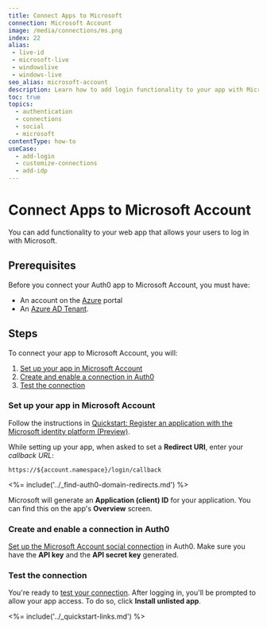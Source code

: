 ```yaml
---
title: Connect Apps to Microsoft
connection: Microsoft Account
image: /media/connections/ms.png
index: 22
alias:
 - live-id
 - microsoft-live
 - windowslive
 - windows-live
seo_alias: microsoft-account
description: Learn how to add login functionality to your app with Microsoft Accounts. You will need to generate keys, copy these into your Auth0 settings, and enable the connection.
toc: true
topics:
  - authentication
  - connections
  - social
  - microsoft
contentType: how-to
useCase:
  - add-login
  - customize-connections
  - add-idp
---
```

# Connect Apps to Microsoft Account

You can add functionality to your web app that allows your users to log in with Microsoft. 

## Prerequisites

Before you connect your Auth0 app to Microsoft Account, you must have:

* An account on the [Azure](https://azure.microsoft.com/en-us/free/?ref=microsoft.com&utm_source=microsoft.com&utm_medium=docs&utm_campaign=visualstudio) portal
* An [Azure AD Tenant](https://docs.microsoft.com/en-us/azure/active-directory/develop/quickstart-create-new-tenant).

## Steps

To connect your app to Microsoft Account, you will:

1. [Set up your app in Microsoft Account](#set-up-your-app-in-microsoft-account)
2. [Create and enable a connection in Auth0](#create-and-enable-a-connection-in-auth0)
3. [Test the connection](#test-the-connection)

### Set up your app in Microsoft Account

Follow the instructions in [Quickstart: Register an application with the Microsoft identity platform (Preview)](https://docs.microsoft.com/en-us/azure/active-directory/develop/quickstart-register-app).

While setting up your app, when asked to set a **Redirect URI**, enter your <dfn data-key="callback">callback URL</dfn>:

  `https://${account.namespace}/login/callback`

<%= include('../_find-auth0-domain-redirects.md') %>

Microsoft will generate an **Application (client) ID** for your application. You can find this on the app's **Overview** screen. 

### Create and enable a connection in Auth0

[Set up the Microsoft Account social connection](/dashboard/guides/connections/set-up-connections-social) in Auth0. Make sure you have the **API key** and the **API secret key** generated.

### Test the connection

You're ready to [test your connection](/dashboard/guides/connections/test-connections-social). After logging in, you'll be prompted to allow your app access. To do so, click **Install unlisted app**.

<%= include('../_quickstart-links.md') %>